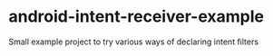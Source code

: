# android-intent-receiver-example
Small example project to try various ways of declaring intent filters
